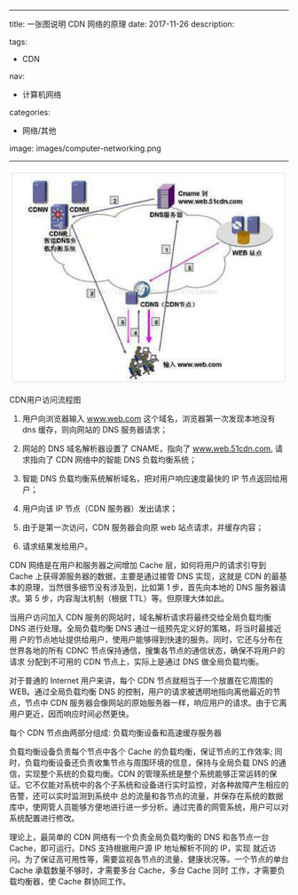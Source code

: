 ----
title: 一张图说明 CDN 网络的原理
date: 2017-11-26
description: 

tags:
- CDN

nav:
- 计算机网络

categories:
- 网络/其他

image: images/computer-networking.png

----
![](./2017-11-25_一张图说明CDN网络的原理/1.png) 

CDN用户访问流程图

1. 用户向浏览器输入 www.web.com 这个域名，浏览器第一次发现本地没有 dns 缓存，则向网站的 DNS 服务器请求；

2. 网站的 DNS 域名解析器设置了 CNAME，指向了 www.web.51cdn.com, 请求指向了 CDN 网络中的智能 DNS 负载均衡系统；

3. 智能 DNS 负载均衡系统解析域名，把对用户响应速度最快的 IP 节点返回给用户；

4. 用户向该 IP 节点（CDN 服务器）发出请求；

5. 由于是第一次访问，CDN 服务器会向原 web 站点请求，并缓存内容；

6. 请求结果发给用户。



CDN 网络是在用户和服务器之间增加 Cache 层，如何将用户的请求引导到 Cache 上获得源服务器的数据，主要是通过接管 DNS 实现，这就是 CDN 的最基本的原理，当然很多细节没有涉及到，比如第 1 步，首先向本地的 DNS 服务器请求。第 5 步，内容淘汰机制（根据 TTL）等。但原理大体如此。

当用户访问加入 CDN 服务的网站时，域名解析请求将最终交给全局负载均衡 DNS 进行处理。全局负载均衡 DNS 通过一组预先定义好的策略，将当时最接近用 户的节点地址提供给用户，使用户能够得到快速的服务。同时，它还与分布在世界各地的所有 CDNC 节点保持通信，搜集各节点的通信状态，确保不将用户的请求 分配到不可用的 CDN 节点上，实际上是通过 DNS 做全局负载均衡。

对于普通的 Internet 用户来讲，每个 CDN 节点就相当于一个放置在它周围的 WEB。通过全局负载均衡 DNS 的控制，用户的请求被透明地指向离他最近的节点，节点中 CDN 服务器会像网站的原始服务器一样，响应用户的请求。由于它离用户更近，因而响应时间必然更快。

每个 CDN 节点由两部分组成: 负载均衡设备和高速缓存服务器

负载均衡设备负责每个节点中各个 Cache 的负载均衡，保证节点的工作效率; 同时，负载均衡设备还负责收集节点与周围环境的信息，保持与全局负载 DNS 的通信，实现整个系统的负载均衡。CDN 的管理系统是整个系统能够正常运转的保证。它不仅能对系统中的各个子系统和设备进行实时监控，对各种故障产生相应的告警，还可以实时监测到系统中 总的流量和各节点的流量，并保存在系统的数据库中，使网管人员能够方便地进行进一步分析。通过完善的网管系统，用户可以对系统配置进行修改。

理论上，最简单的 CDN 网络有一个负责全局负载均衡的 DNS 和各节点一台 Cache，即可运行。DNS 支持根据用户源 IP 地址解析不同的 IP，实现 就近访问。为了保证高可用性等，需要监视各节点的流量、健康状况等。一个节点的单台 Cache 承载数量不够时，才需要多台 Cache，多台 Cache 同时 工作，才需要负载均衡器，使 Cache 群协同工作。